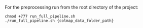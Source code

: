 For the preprocessing run from the root directory of the project:
```
chmod +777 run_full_pipeline.sh
./run_full_pipeline.sh {colmap_data_folder_path}
```